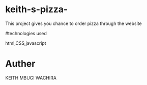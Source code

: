 # keith-s-pizza-
This project gives you chance to order pizza through the website 

#technologies used

html,CSS,javascript

# Auther 

KEITH MBUGI WACHIRA 
